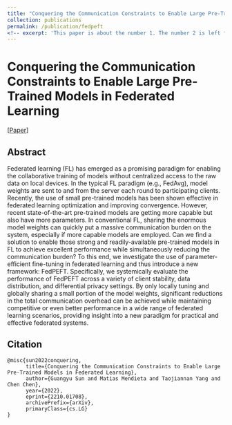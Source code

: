 ```yaml
---
title: "Conquering the Communication Constraints to Enable Large Pre-Trained Models in Federated Learning"
collection: publications
permalink: /publication/fedpeft
<!-- excerpt: 'This paper is about the number 1. The number 2 is left for future work.' -->
---
```

# Conquering the Communication Constraints to Enable Large Pre-Trained Models in Federated Learning
[<a href=https://arxiv.org/pdf/2210.01708.pdf>Paper</a>]


## Abstract
Federated learning (FL) has emerged as a promising paradigm for enabling the collaborative training of models without centralized access to the raw data on local devices. In the typical FL paradigm (e.g., FedAvg), model weights are sent to and from the server each round to participating clients. 
Recently, the use of small pre-trained models has been shown effective in federated learning optimization and improving convergence.
However, recent state-of-the-art pre-trained models are getting more capable but also have more parameters.
In conventional FL, sharing the enormous model weights can quickly put a massive communication burden on the system, especially if more capable models are employed. 
Can we find a solution to enable those strong and readily-available pre-trained models in FL to achieve excellent performance while simultaneously reducing the communication burden?
To this end, we investigate the use of parameter-efficient fine-tuning in federated learning and thus introduce a new framework: FedPEFT. Specifically, we systemically evaluate the performance of FedPEFT across a variety of client stability, data distribution, and differential privacy settings. By only locally tuning and globally sharing a small portion of the model weights, significant reductions in the total communication overhead can be achieved while maintaining competitive or even better performance in a wide range of federated learning scenarios, providing insight into a new paradigm for practical and effective federated systems.

## Citation
```
@misc{sun2022conquering,
      title={Conquering the Communication Constraints to Enable Large Pre-Trained Models in Federated Learning}, 
      author={Guangyu Sun and Matias Mendieta and Taojiannan Yang and Chen Chen},
      year={2022},
      eprint={2210.01708},
      archivePrefix={arXiv},
      primaryClass={cs.LG}
}
  ```